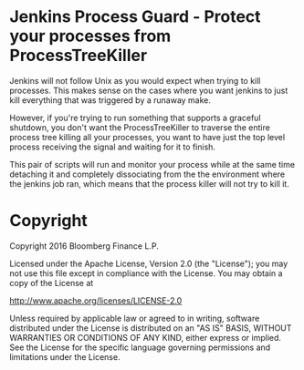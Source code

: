 # Jenkins Process Guard - Protect your processes from ProcessTreeKiller

Jenkins will not follow Unix as you would expect when trying to kill
processes. This makes sense on the cases where you want jenkins to
just kill everything that was triggered by a runaway make.

However, if you're trying to run something that supports a graceful
shutdown, you don't want the ProcessTreeKiller to traverse the entire
process tree killing all your processes, you want to have just the top
level process receiving the signal and waiting for it to finish.

This pair of scripts will run and monitor your process while at the
same time detaching it and completely dissociating from the the
environment where the jenkins job ran, which means that the process
killer will not try to kill it.

# Copyright

Copyright 2016 Bloomberg Finance L.P.

Licensed under the Apache License, Version 2.0 (the "License");
you may not use this file except in compliance with the License.
You may obtain a copy of the License at

  http://www.apache.org/licenses/LICENSE-2.0

Unless required by applicable law or agreed to in writing, software
distributed under the License is distributed on an "AS IS" BASIS,
WITHOUT WARRANTIES OR CONDITIONS OF ANY KIND, either express or implied.
See the License for the specific language governing permissions and
limitations under the License.
